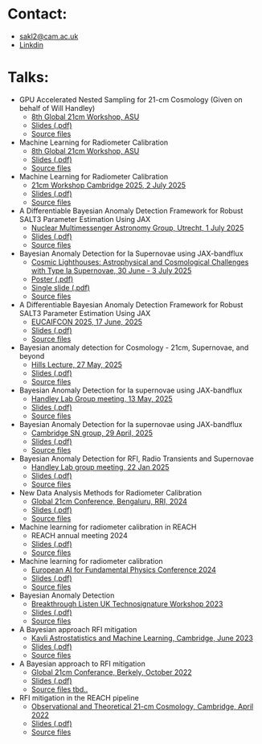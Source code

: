 # Contact:
- sakl2@cam.ac.uk
- [Linkdin](https://www.linkedin.com/in/sam-leeney-6a0514232/)

# Talks:
- GPU Accelerated Nested Sampling for 21-cm Cosmology (Given on behalf of Will Handley)
	- [8th Global 21cm Workshop, ASU](https://sites.google.com/asu.edu/8g21cmworkshop/home)
  	- [Slides (.pdf)](https://github.com/samleeney/talks-handley/blob/caltech_2025/will_handley.pdf)
	- [Source files](https://github.com/samleeney/talks-handley/tree/caltech_2025)
- Machine Learning for Radiometer Calibration
	- [8th Global 21cm Workshop, ASU](https://sites.google.com/asu.edu/8g21cmworkshop/home)
  	- [Slides (.pdf)](https://github.com/samleeney/Talks/blob/caltech_2/slides_rasterized.pdf)
	- [Source files](https://github.com/samleeney/Talks/tree/caltech_2)
- Machine Learning for Radiometer Calibration
	- [21cm Workshop Cambridge 2025, 2 July 2025](https://www.kicc.cam.ac.uk/events/kavli-science-themed-meetings/21cm-workshop-cambridge-2025)
  	- [Slides (.pdf)](https://github.com/samleeney/Talks/blob/21cm-workshop-cam-2025/slides.pdf)
	- [Source files](https://github.com/samleeney/Talks/tree/21cm-workshop-cam-2025)
- A Differentiable Bayesian Anomaly Detection Framework for Robust SALT3 Parameter Estimation Using JAX
	- [Nuclear Multimessenger Astronomy Group, Utrecht, 1 July 2025](https://github.com/nuclear-multimessenger-astronomy/)
  	- [Slides (.pdf)](https://github.com/samleeney/Talks/blob/nuclear-multimessenger-july2025/jax_bandflux_talk.pdf)
	- [Source files](https://github.com/samleeney/Talks/tree/nuclear-multimessenger-july2025)
- Bayesian Anomaly Detection for Ia Supernovae using JAX-bandflux
	- [Cosmic Lighthouses: Astrophysical and Cosmological Challenges with Type Ia Supernovae, 30 June - 3 July 2025](https://www.kicc.cam.ac.uk/)
  	- [Poster (.pdf)](https://github.com/samleeney/Talks/blob/cosmic-lighthouses/poster/jax_bandflux_poster.pdf)
  	- [Single slide (.pdf)](https://github.com/samleeney/Talks/blob/cosmic-lighthouses/single_slide.pdf)
	- [Source files](https://github.com/samleeney/Talks/tree/cosmic-lighthouses)
- A Differentiable Bayesian Anomaly Detection Framework for Robust SALT3 Parameter Estimation Using JAX
	- [EUCAIFCON 2025, 17 June, 2025](https://eucaifcon.eu/)
  	- [Slides (.pdf)](https://github.com/samleeney/Talks/blob/eucaifcon2025/jax_bandflux_talk.pdf)
	- [Source files](https://github.com/samleeney/Talks/tree/eucaifcon2025)
- Bayesian anomaly detection for Cosmology - 21cm, Supernovae, and beyond
	- [Hills Lecture, 27 May, 2025](https://talks.cam.ac.uk/talk/index/229936)
  	- [Slides (.pdf)](https://github.com/samleeney/Talks/blob/hillstalk/jax_bandflux_talk.pdf)
	- [Source files](https://github.com/samleeney/Talks/tree/hillstalk)
- Bayesian Anomaly Detection for Ia supernovae using JAX-bandflux
	- [Handley Lab Group meeting, 13 May, 2025](https://handley-lab.co.uk/)
  	- [Slides (.pdf)](https://github.com/samleeney/Talks/blob/handley-lab-may2025/jax_bandflux_talk.pdf)
	- [Source files](https://github.com/samleeney/Talks/tree/handley-lab-may2025)
- Bayesian Anomaly Detection for Ia supernovae using JAX-bandflux
	- [Cambridge SN group, 29 April, 2025](https://github.com/samleeney/Talks/tree/wh-22jan)
  	- [Slides (.pdf)](https://github.com/samleeney/Talks/blob/cam-sn-group-2025/jax_bandflux_talk.pdf)
	- [Source files](https://github.com/samleeney/Talks/tree/handley-lab-may2025)
- Bayesian Anomaly Detection for RFI, Radio Transients and Supernovae 
	- [Handley Lab group meeting, 22 Jan 2025](https://github.com/samleeney/Talks/tree/wh-22jan)
  	- [Slides (.pdf)](https://github.com/samleeney/Talks/blob/wh-22jan/main.pdf)
	- [Source files](https://github.com/samleeney/Talks/tree/wh-22jan)
- New Data Analysis Methods for Radiometer Calibration
	- [Global 21cm Conference, Bengaluru, RRI, 2024](https://sites.google.com/view/global-21-cm-workshop)
  	- [Slides (.pdf)](https://github.com/samleeney/Talks/blob/global21cm_24/main.pdf)
	- [Source files](https://github.com/samleeney/Talks/tree/global21cm_24)
- Machine learning for radiometer calibration in REACH
	- REACH annual meeting 2024
  	- [Slides (.pdf)](https://github.com/samleeney/Talks/blob/reach24/main.pdf)
	- [Source files](https://github.com/samleeney/Talks/blob/reach24/)
- Machine learning for radiometer calibration
	- [European AI for Fundamental Physics Conference 2024](https://indico.nikhef.nl/event/4875/)
  	- [Slides (.pdf)](https://github.com/samleeney/Talks/blob/EuCAIFCon2024/Machine%20learning%20for%20radiometer%20calibration%20in%20global%2021cm%20Cosmology/template_poster.pdf)
	- [Source files](https://github.com/samleeney/Talks/tree/EuCAIFCon2024/Machine%20learning%20for%20radiometer%20calibration%20in%20global%2021cm%20Cosmology)
- Bayesian Anomaly Detection
	- [Breakthrough Listen UK Technosignature Workshop 2023](https://www.bluk.uk/)
  	- [Slides (.pdf)](https://github.com/samleeney/Talks/blob/breakthrough_listen_uk_2023/main.pdf)
	- [Source files](https://github.com/samleeney/Talks/tree/breakthrough_listen_uk_2023)
- A Bayesian approach RFI mitigation
	- [Kavli Astrostatistics and Machine Learning, Cambridge, June 2023](https://www.kicc.cam.ac.uk/events/kavli-science-themed-meetings/astrostatistics-and-astro-machine-learning)
	- [Slides (.pdf)](https://github.com/samleeney/Talks/blob/94d04ce71d3a1252e31371bc4d45ef76645d03b7/main.pdf)
	- [Source files](https://github.com/samleeney/Talks/tree/astrostats_machinelearning_kicc_2023)
- A Bayesian approach to RFI mitigation
	- [Global 21cm Conferance, Berkely, October 2022](https://global21cmworkshop.org/2022-berkeley/)
	- [Slides (.pdf)](https://github.com/samleeney/Talks/blob/b5d44bd26b91fe7c3b0d89818179adbc14355b29/sam_leeney_global21cm_22.pdf)
	- [Source files tbd..]()
- RFI mitigation in the REACH pipeline
	- [Observational and Theoretical 21-cm Cosmology, Cambridge, April 2022](https://www.kicc.cam.ac.uk/events/kavli-science-themed-meetings/observational-and-theoretical-21-cm-cosmology)
	- [Slides (.pdf)](https://github.com/samleeney/Talks/blob/reach_2022/sam_leeney_rfi_managent_reach_pipeline.pdf)
	- [Source files](https://github.com/samleeney/Talks/blob/5606e6083e3a817078a92b4a92abf7a899952dde/sam_leeney_2022_reach.pptx)
